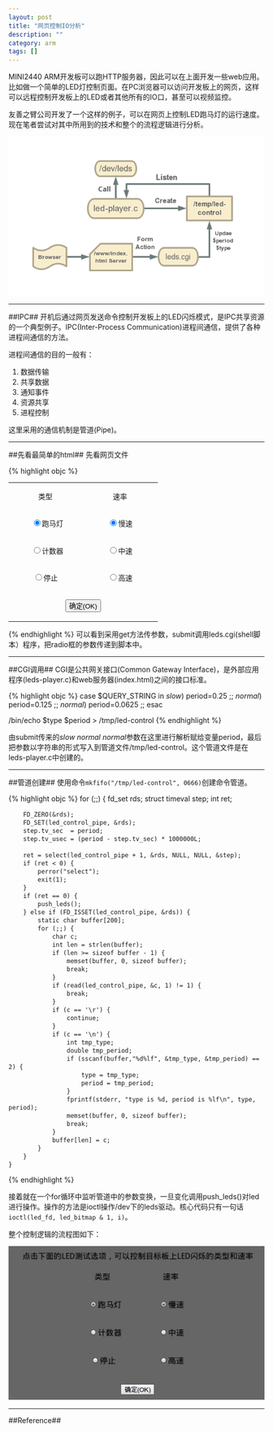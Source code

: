 ```yaml
---
layout: post
title: "网页控制IO分析"
description: ""
category: arm
tags: []
---
```


MINI2440 ARM开发板可以跑HTTP服务器，因此可以在上面开发一些web应用。比如做一个简单的LED灯控制页面。在PC浏览器可以访问开发板上的网页，这样可以远程控制开发板上的LED或者其他所有的IO口，甚至可以视频监控。

友善之臂公司开发了一个这样的例子，可以在网页上控制LED跑马灯的运行速度。现在笔者尝试对其中所用到的技术和整个的流程逻辑进行分析。

![图片](/assets/images/leds.png)

---------------------------------------------------------------------------------------
##IPC##
开机后通过网页发送命令控制开发板上的LED闪烁模式，是IPC共享资源的一个典型例子。IPC(Inter-Process Communication)进程间通信，提供了各种进程间通信的方法。

进程间通信的目的一般有：
1) 数据传输 
2) 共享数据
3) 通知事件
4) 资源共享
5) 进程控制

这里采用的通信机制是管道(Pipe)。

--------------------------------------------------------------------------------------
##先看最简单的html##
先看网页文件

{% highlight objc %}
<td colspan="2" align="center"><form method="get" action="leds.cgi" name="LED-TEST">
   <div align="left">
      <table border="0" width="280" align="center">
        <tr>
          <td width="131">
            <p align="center">类型</td>
            <td width="135">
              <p align="center">速率</td>
          </tr>
        <tr>
          <td width="131">
            <p align="center">&nbsp; <input type="radio" value="ping" checked name="type">跑马灯</td>
            <td width="135">
              <p align="center"><input type="radio" name="speed" value="slow" checked>慢速</td>
          </tr>
        <tr>
          <td width="131">
            <p align="center">&nbsp; <input type="radio" name="type" value="counter">计数器</td>
            <td width="135">
              <p align="center"><input type="radio" name="speed" value="normal">中速</td>
          </tr>
        <tr>
          <td width="131">
            <p align="center"><input type="radio" name="type" value="stop">停止</td>
            <td width="135">
              <p align="center"><input type="radio" name="speed" value="fast">高速</td>
          </tr>
        <tr>
          <td colspan="2" width="272">
            <p align="center"><input type="submit" value="确定(OK)" name="submit"></td>
        </tr>
      </table>
     </div>
    <div align="center"></div><div align="center"></div><div align="left"></div><div align="left"></div></form> </td>
{% endhighlight %}
可以看到采用get方法传参数，submit调用leds.cgi(shell脚本）程序，把radio框的参数传递到脚本中。

---------------------------------------------------------------------
##CGI调用##
CGI是公共网关接口(Common Gateway Interface)，是外部应用程序(leds-player.c)和web服务器(index.html)之间的接口标准。

{% highlight objc %}
case $QUERY_STRING in
        *slow*)
                period=0.25
                ;;
        *normal*)
                period=0.125
                ;;
        *normal*)
                period=0.0625
                ;;
esac

/bin/echo $type $period > /tmp/led-control
{% endhighlight %}

由submit传来的*slow* *normal* *normal*参数在这里进行解析赋给变量period，最后把参数以字符串的形式写入到管道文件/tmp/led-control。这个管道文件是在leds-player.c中创建的。


----------------------------------------------------------------------
##管道创建##
使用命令`mkfifo("/tmp/led-control", 0666)`创建命令管道。

{% highlight objc %}
for (;;) {
                fd_set rds;
		struct timeval step;
		int ret;

		FD_ZERO(&rds);
		FD_SET(led_control_pipe, &rds);
		step.tv_sec  = period;
		step.tv_usec = (period - step.tv_sec) * 1000000L;

		ret = select(led_control_pipe + 1, &rds, NULL, NULL, &step);
		if (ret < 0) {
			perror("select");
			exit(1);
		}
		if (ret == 0) {
			push_leds();
		} else if (FD_ISSET(led_control_pipe, &rds)) {
			static char buffer[200];
			for (;;) {
				char c;
				int len = strlen(buffer);
				if (len >= sizeof buffer - 1) {
					memset(buffer, 0, sizeof buffer);
					break;
				}
				if (read(led_control_pipe, &c, 1) != 1) {
					break;
				}
				if (c == '\r') {
					continue;
				}
				if (c == '\n') {
					int tmp_type;
					double tmp_period;
					if (sscanf(buffer,"%d%lf", &tmp_type, &tmp_period) == 2) {
						type = tmp_type;
						period = tmp_period;
					}
					fprintf(stderr, "type is %d, period is %lf\n", type, period);
					memset(buffer, 0, sizeof buffer);
					break;
				}
				buffer[len] = c;
			}
		}
	}

{% endhighlight %}

接着就在一个for循环中监听管道中的参数变换，一旦变化调用push_leds()对led进行操作。操作的方法是ioctl操作/dev下的leds驱动。核心代码只有一句话`ioctl(led_fd, led_bitmap & 1, i)`。

整个控制逻辑的流程图如下：

![图片](/assets/images/web.png)

--------------------------------------------------------------------
##Reference##




